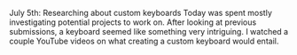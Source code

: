 July 5th: Researching about custom keyboards
  Today was spent mostly investigating potential projects to work on. After looking at previous submissions, a keyboard seemed like something very intriguing. I watched a couple YouTube videos on what creating a custom keyboard would entail.

